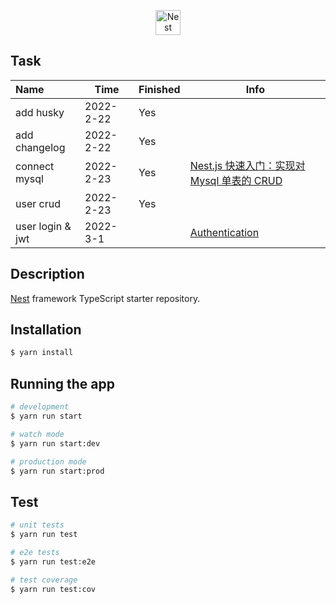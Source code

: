 <p align="center">
  <a href="http://nestjs.com/" target="blank"><img src="https://nestjs.com/img/logo-small.svg" width="40" alt="Nest Logo" /></a>
</p>

## Task

| Name | Time | Finished | Info |
|:-------------|--------------|---------------|-----------------------|
| add husky | 2022-2-22 | Yes |
| add changelog | 2022-2-22 | Yes |
| connect mysql | 2022-2-23 | Yes | [Nest.js 快速入门：实现对 Mysql 单表的 CRUD](https://juejin.cn/post/7044231271794343966)
| user crud | 2022-2-23 |Yes |
| user login & jwt| 2022-3-1| | [Authentication](https://docs.nestjs.com/security/authentication) |



## Description

[Nest](https://github.com/nestjs/nest) framework TypeScript starter repository.

## Installation

```bash
$ yarn install
```

## Running the app

```bash
# development
$ yarn run start

# watch mode
$ yarn run start:dev

# production mode
$ yarn run start:prod
```

## Test

```bash
# unit tests
$ yarn run test

# e2e tests
$ yarn run test:e2e

# test coverage
$ yarn run test:cov
```

